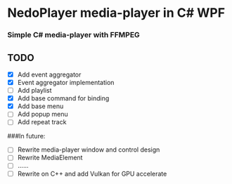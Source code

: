 # NedoPlayer media-player in C# WPF

### Simple C# media-player with FFMPEG

## TODO

- [X] Add event aggregator
- [X] Event aggregator implementation
- [ ] Add playlist
- [x] Add base command for binding
- [x] Add base menu
- [ ] Add popup menu
- [ ] Add repeat track

###In future:
- [ ] Rewrite media-player window and control design
- [ ] Rewrite MediaElement
- [ ] ......
- [ ] Rewrite on C++ and add Vulkan for GPU accelerate